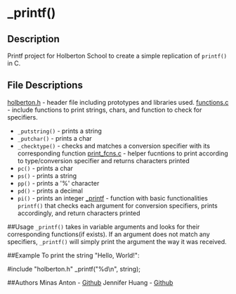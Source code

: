 # _printf()

## Description
Printf project for Holberton School to create a simple replication of `printf()` in C. 

## File Descriptions
[holberton.h](holberton.h) - header file including prototypes and libraries used. 
[functions.c](functions.c) - include functions to print strings, chars, and function to check for specifiers.
* `_putstring()` - prints a string
* `_putchar()` - prints a char
* `_checktype()` - checks and matches a conversion specifier with its corresponding function
[print_fcns.c](print_fcns.c) - helper fucntions to print according to type/conversion specifier and returns characters printed
* `pc()` - prints a char
* `ps()` - prints a string
* `pp()` - prints a '%' character
* `pd()` - prints a decimal
* `pi()` - prints an integer
[_printf](_printf) - function with basic functionalities `printf()` that checks each argument for conversion specifiers, prints accordingly, and return characters printed

##Usage
`_printf()` takes in variable arguments and looks for their corresponding functions(if exists). If an argument does not match any specifiers, `_printf()` will simply print the argument the way it was received. 

##Example
To print the string "Hello, World!":

#include "holberton.h"
_printf("%d\\n", string);

##Authors
Minas Anton - [Github](https://github.com/MinasA1)
Jennifer Huang - [Github](https://github.com/jhuang10123)